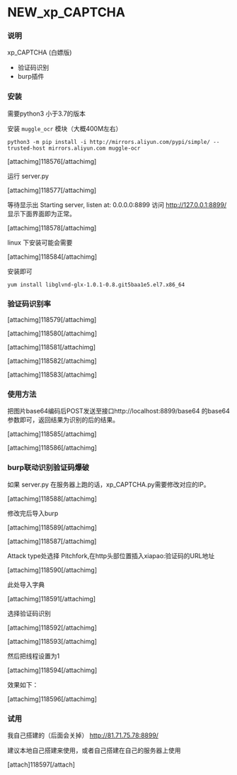 # NEW_xp_CAPTCHA


### 说明
xp_CAPTCHA (白嫖版)
* 验证码识别
* burp插件

### 安装

需要python3 小于3.7的版本

安装 `muggle_ocr` 模块（大概400M左右）
```
python3 -m pip install -i http://mirrors.aliyun.com/pypi/simple/ --trusted-host mirrors.aliyun.com muggle-ocr
```


[attachimg]118576[/attachimg]


运行 server.py 


[attachimg]118577[/attachimg]


等待显示出 Starting server, listen at: 0.0.0.0:8899 访问 http://127.0.0.1:8899/ 显示下面界面即为正常。



[attachimg]118578[/attachimg]


linux 下安装可能会需要


[attachimg]118584[/attachimg]


安装即可
```
yum install libglvnd-glx-1.0.1-0.8.git5baa1e5.el7.x86_64
```


### 验证码识别率


[attachimg]118579[/attachimg]



[attachimg]118580[/attachimg]



[attachimg]118581[/attachimg]



[attachimg]118582[/attachimg]



[attachimg]118583[/attachimg]



### 使用方法

把图片base64编码后POST发送至接口http://localhost:8899/base64 的base64参数即可，返回结果为识别的后的结果。


[attachimg]118585[/attachimg]



[attachimg]118586[/attachimg]



### burp联动识别验证码爆破

如果 server.py 在服务器上跑的话，xp_CAPTCHA.py需要修改对应的IP。


[attachimg]118588[/attachimg]


修改完后导入burp


[attachimg]118589[/attachimg]



[attachimg]118587[/attachimg]


Attack type处选择 Pitchfork,在http头部位置插入xiapao:验证码的URL地址


[attachimg]118590[/attachimg]


此处导入字典


[attachimg]118591[/attachimg]


选择验证码识别


[attachimg]118592[/attachimg]



[attachimg]118593[/attachimg]


然后把线程设置为1


[attachimg]118594[/attachimg]


效果如下：


[attachimg]118596[/attachimg]

### 试用

我自己搭建的（后面会关掉）
http://81.71.75.78:8899/

建议本地自己搭建来使用，或者自己搭建在自己的服务器上使用

[attach]118597[/attach]
